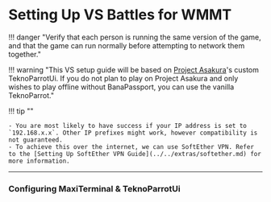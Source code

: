 # Setting Up VS Battles for WMMT

!!! danger "Verify that each person is running the same version of the game, and that the game can run normally before attempting to network them together."

!!! warning "This VS setup guide will be based on [Project Asakura](https://discord.gg/m5mdMY5uAu)'s custom TeknoParrotUi. If you do not plan to play on Project Asakura and only wishes to play offline without BanaPassport, you can use the vanilla TeknoParrot."

!!! tip ""

	- You are most likely to have success if your IP address is set to `192.168.x.x`. Other IP prefixes might work, however compatibility is not guaranteed.
	- To achieve this over the internet, we can use SoftEther VPN. Refer to the [Setting Up SoftEther VPN Guide](../../extras/softether.md) for more information.

---
### Configuring MaxiTerminal & TeknoParrotUi
